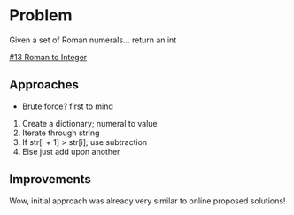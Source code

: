 
# Problem
Given a set of Roman numerals...
return an int

[\#13 Roman to Integer](https://leetcode.com/problems/roman-to-integer/description/)

## Approaches
- Brute force? first to mind
1. Create a dictionary; numeral to value
2. Iterate through string
3. If str[i + 1] > str[i]; use subtraction
4. Else just add upon another

## Improvements
Wow, initial approach was already very similar to online proposed solutions!

